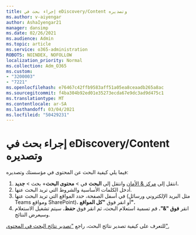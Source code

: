 ```yaml
---
title: إجراء بحث في eDiscovery/Content وتصديره
ms.author: v-aiyengar
author: AshaIyengar21
manager: dansimp
ms.date: 02/26/2021
ms.audience: Admin
ms.topic: article
ms.service: o365-administration
ROBOTS: NOINDEX, NOFOLLOW
localization_priority: Normal
ms.collection: Adm_O365
ms.custom:
- "3200003"
- "7221"
ms.openlocfilehash: e76467c42ffb9583aff51a05ea8ceaadb265a8ac
ms.sourcegitcommit: f4ba304b92ed01e35273ecda67e9dc3ad9d475c1
ms.translationtype: MT
ms.contentlocale: ar-SA
ms.lasthandoff: 03/04/2021
ms.locfileid: "50429231"
---
```

# <a name="perform-an-ediscoverycontent-search-and-export"></a>إجراء بحث في eDiscovery/Content وتصديره

فيما يلي كيفية البحث عن المحتوى في مؤسستك وتصديره:

1. انتقل إلى [مركز & الأمان](https://go.microsoft.com/fwlink/?linkid=2086958) وانتقل إلى **البحث** في  >  **محتوى البحث**+ بحث  >  **جديد.**
1. أدخل الكلمات الأساسية والشروط التي تريد البحث عنها.
1. في أسفل الصفحة، حدد المواقع التي تريد البحث عنها (مثل البريد الإلكتروني ورسائل Teams ومواقع SharePoint)، أو انقر فوق **"كل المواقع".**
1. انقر **فوق "&".** قم تسمية استعلام البحث، ثم انقر فوق **حفظ.** سيتم تشغيل الاستعلام وسيعرض النتائج.

للتعرف على كيفية تصدير نتائج البحث، راجع ["تصدير نتائج البحث في المحتوى".](https://go.microsoft.com/fwlink/?linkid=2102118)

